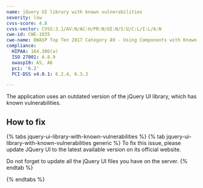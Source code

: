 ```yaml
---
name: jQuery UI library with known vulnerabilities
severity: low
cvss-score: 4.8
cvss-vector: CVSS:3.1/AV:N/AC:H/PR:N/UI:N/S:U/C:L/I:L/A:N
cwe-id: CWE-1035
cwe-name: OWASP Top Ten 2017 Category A9 - Using Components with Known Vulnerabilities
compliance:
  HIPAA: 164.306(a)
  ISO 27001: A.8.9
  owasp10: A5, A6
  pci: '6.2'
  PCI-DSS v4.0.1: 6.2.4, 6.3.3

---            
```


The application uses an outdated version of the jQuery UI library, which has known vulnerabilities.

## How to fix

{% tabs jquery-ui-library-with-known-vulnerabilities %}
{% tab jquery-ui-library-with-known-vulnerabilities generic %}
To fix this issue, please update JQuery UI to the latest available version on its official website.

Do not forget to update all the jQuery UI files you have on the server.
{% endtab %}

{% endtabs %}
